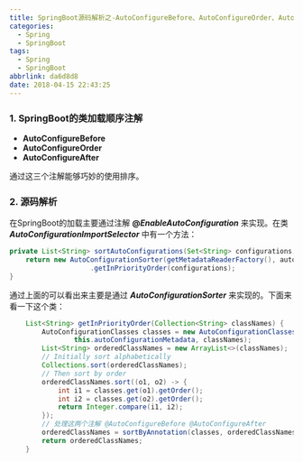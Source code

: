 ```yaml
---
title: SpringBoot源码解析之-AutoConfigureBefore、AutoConfigureOrder、AutoConfigureAfter
categories:
  - Spring
  - SpringBoot
tags:
  - Spring
  - SpringBoot
abbrlink: da6d8d8
date: 2018-04-15 22:43:25
---
```

### 1. SpringBoot的类加载顺序注解
- **AutoConfigureBefore**
- **AutoConfigureOrder**
- **AutoConfigureAfter**

通过这三个注解能够巧妙的使用排序。
### 2. 源码解析
在SpringBoot的加载主要通过注解 **@*EnableAutoConfiguration*** 来实现。在类 ***AutoConfigurationImportSelector*** 中有一个方法：

```java
private List<String> sortAutoConfigurations(Set<String> configurations,AutoConfigurationMetadata autoConfigurationMetadata) {
	return new AutoConfigurationSorter(getMetadataReaderFactory(), autoConfigurationMetadata)
					.getInPriorityOrder(configurations);
}
```
通过上面的可以看出来主要是通过 ***AutoConfigurationSorter*** 来实现的。下面来看一下这个类：

```java
	List<String> getInPriorityOrder(Collection<String> classNames) {
		AutoConfigurationClasses classes = new AutoConfigurationClasses(this.metadataReaderFactory,
				this.autoConfigurationMetadata, classNames);
		List<String> orderedClassNames = new ArrayList<>(classNames);
		// Initially sort alphabetically
		Collections.sort(orderedClassNames);
		// Then sort by order
		orderedClassNames.sort((o1, o2) -> {
			int i1 = classes.get(o1).getOrder();
			int i2 = classes.get(o2).getOrder();
			return Integer.compare(i1, i2);
		});
		// 处理这两个注解 @AutoConfigureBefore @AutoConfigureAfter
		orderedClassNames = sortByAnnotation(classes, orderedClassNames);
		return orderedClassNames;
	}
```
